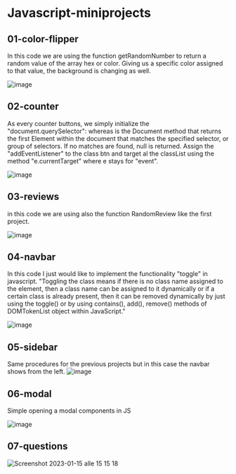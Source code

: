 # Javascript-miniprojects

## 01-color-flipper

In this code we are using the function getRandomNumber to return a random value of the array hex or color.
Giving us a specific color assigned to that value, the background is changing as well.

![image](https://user-images.githubusercontent.com/57111980/211841121-ad995fa1-7b3a-4960-bdae-26b6cd570030.png)

## 02-counter

As every counter buttons, we simply initialize the "document.querySelector": whereas is the Document method that returns the first Element within the document that matches the specified selector, or group of selectors. If no matches are found, null is returned.
Assign the "addEventListener" to the class btn and target al the classList using the method "e.currentTarget" where e stays for "event".

![image](https://user-images.githubusercontent.com/57111980/212043214-b80ed3f9-6361-49a1-acc8-52e7572ef335.png)


## 03-reviews

in this code we are using also the function RandomReview like the first project.

![image](https://user-images.githubusercontent.com/57111980/212042232-bfc3190d-d418-42a7-9a1a-4862f986a88b.png)

## 04-navbar

In this code I just would like to implement the functionality "toggle" in javascript.
"Toggling the class means if there is no class name assigned to the element, then a class name can be assigned to it dynamically or if a certain class is already present, then it can be removed dynamically by just using the toggle() or by using contains(), add(), remove() methods of DOMTokenList object within JavaScript."

![image](https://user-images.githubusercontent.com/57111980/212069486-99181470-e5ba-4dec-92a1-137bbeddf29f.png)

## 05-sidebar

Same procedures for the previous projects but in this case the navbar shows from the left.
![image](https://user-images.githubusercontent.com/57111980/212331927-7814b9af-bc25-4ea0-86c2-d98212ff6077.png)

## 06-modal

Simple opening a modal components in JS

![image](https://user-images.githubusercontent.com/57111980/212471382-1fffa334-e99d-46da-b5ae-6c18abfad986.png)

## 07-questions

![Screenshot 2023-01-15 alle 15 15 18](https://user-images.githubusercontent.com/57111980/212545918-315c0846-0b21-4b5d-9a64-109e76dd3efc.png)


